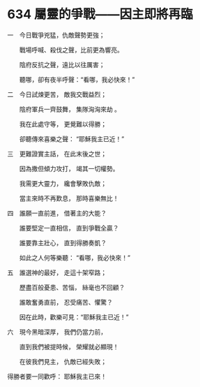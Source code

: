 # 634 屬靈的爭戰——因主即將再臨

一　今日戰爭兇猛，仇敵聲勢更強；

　　戰場呼喊、殺伐之聲，比前更為響亮。

　　陰府反抗之聲，遠比以往厲害；

　　聽哪，卻有夜半呼聲：“看哪，我必快來！”

二　今日試煉更苦， 敵我交戰益烈；

　　陰府軍兵一齊鼓舞， 集隊洶洶來劫 。　　　　

　　我在此處守等， 更覺難以得勝；

　　卻聽傳來喜樂之聲： “耶穌我主已近！”

三　更難證實主話， 在此末後之世；

　　因為撒但傾力攻打， 竭其一切權勢。

　　我需更大靈力， 纔會擊敗仇敵；

　　當主來時不再歎息， 那時喜樂無比！

四　誰願一直前進， 借著主的大能？

　　誰要堅定一直相信， 直到爭戰全贏？

　　誰要靠主壯心， 直到得勝奏凱？

　　如此之人何等樂聽： “看哪，我必快來！”

五　誰選神的最好， 走這十架窄路；

　　歷盡百般憂患、苦惱， 絲毫也不回顧？

　　誰敢奮勇直前， 忍受痛苦、懼驚？

　　因在此時，歡樂可見：“耶穌我主已近！”

六　現今黑暗深厚， 我們仍當力前，

　　直到我們被提時候， 榮耀就必顯現！

　　在彼我們見主， 仇敵已經失敗；

得勝者要一同歡呼： 耶穌我主已來！

